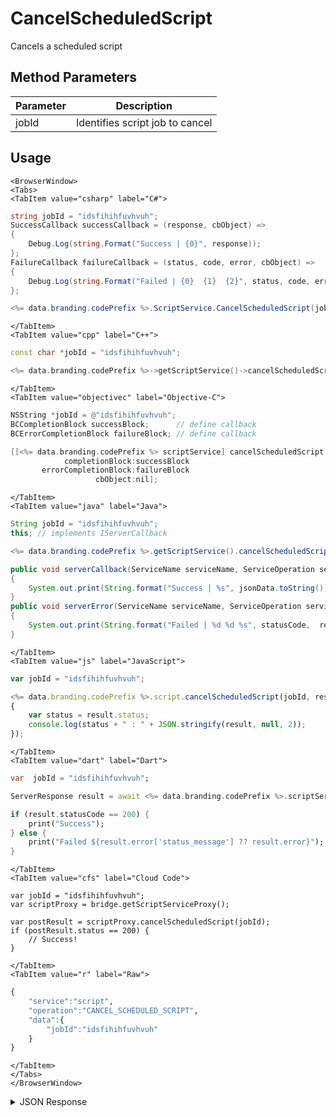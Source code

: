 # CancelScheduledScript

Cancels a scheduled script

<PartialServop service_name="script" operation_name="CANCEL_SCHEDULED_SCRIPT" />

## Method Parameters
Parameter | Description
--------- | -----------
jobId | Identifies script job to cancel

## Usage

```mdx-code-block
<BrowserWindow>
<Tabs>
<TabItem value="csharp" label="C#">
```

```csharp
string jobId = "idsfihihfuvhvuh";
SuccessCallback successCallback = (response, cbObject) =>
{
    Debug.Log(string.Format("Success | {0}", response));
};
FailureCallback failureCallback = (status, code, error, cbObject) =>
{
    Debug.Log(string.Format("Failed | {0}  {1}  {2}", status, code, error));
};

<%= data.branding.codePrefix %>.ScriptService.CancelScheduledScript(jobId, successCallback, failureCallback);
```

```mdx-code-block
</TabItem>
<TabItem value="cpp" label="C++">
```

```cpp
const char *jobId = "idsfihihfuvhvuh";

<%= data.branding.codePrefix %>->getScriptService()->cancelScheduledScript(jobId, this);
```

```mdx-code-block
</TabItem>
<TabItem value="objectivec" label="Objective-C">
```

```objectivec
NSString *jobId = @"idsfihihfuvhvuh";
BCCompletionBlock successBlock;      // define callback
BCErrorCompletionBlock failureBlock; // define callback

[[<%= data.branding.codePrefix %> scriptService] cancelScheduledScript:jobId
            completionBlock:successBlock
       errorCompletionBlock:failureBlock
                   cbObject:nil];
```

```mdx-code-block
</TabItem>
<TabItem value="java" label="Java">
```

```java
String jobId = "idsfihihfuvhvuh";
this; // implements IServerCallback

<%= data.branding.codePrefix %>.getScriptService().cancelScheduledScript(jobId, this);

public void serverCallback(ServiceName serviceName, ServiceOperation serviceOperation, JSONObject jsonData)
{
    System.out.print(String.format("Success | %s", jsonData.toString()));
}
public void serverError(ServiceName serviceName, ServiceOperation serviceOperation, int statusCode, int reasonCode, String jsonError)
{
    System.out.print(String.format("Failed | %d %d %s", statusCode,  reasonCode, jsonError.toString()));
}
```

```mdx-code-block
</TabItem>
<TabItem value="js" label="JavaScript">
```

```javascript
var jobId = "idsfihihfuvhvuh";

<%= data.branding.codePrefix %>.script.cancelScheduledScript(jobId, result =>
{
	var status = result.status;
	console.log(status + " : " + JSON.stringify(result, null, 2));
});
```

```mdx-code-block
</TabItem>
<TabItem value="dart" label="Dart">
```

```dart
var  jobId = "idsfihihfuvhvuh";

ServerResponse result = await <%= data.branding.codePrefix %>.scriptService.cancelScheduledScript(jobId:jobId);

if (result.statusCode == 200) {
    print("Success");
} else {
    print("Failed ${result.error['status_message'] ?? result.error}");
}
```

```mdx-code-block
</TabItem>
<TabItem value="cfs" label="Cloud Code">
```

```cfscript
var jobId = "idsfihihfuvhvuh";
var scriptProxy = bridge.getScriptServiceProxy();

var postResult = scriptProxy.cancelScheduledScript(jobId);
if (postResult.status == 200) {
    // Success!
}
```

```mdx-code-block
</TabItem>
<TabItem value="r" label="Raw">
```

```r
{
    "service":"script",
    "operation":"CANCEL_SCHEDULED_SCRIPT",
    "data":{
        "jobId":"idsfihihfuvhvuh"
    }
}
```

```mdx-code-block
</TabItem>
</Tabs>
</BrowserWindow>
```

<details>
<summary>JSON Response</summary>

```json
{
    "status": 200,
    "data": {
        "result": {},
        "jobType": "CloudCode",
        "scriptName": "testScript",
        "jobId": "3d3d4a7d-ad72-4bf1-9219-184f465e5c33",
        "gameId": "20001",
        "updatedAt": 1466579169118,
        "runState": "Cancelled",
        "description": null,
        "createdAt": 1466579169118,
        "runEndTime": 0,
        "localTime": null,
        "parameters": {
            "testParm1": 1
        },
        "scheduledStartTime": 1466582769118,
        "runStartTime": 0
    }
}
```
</details>

